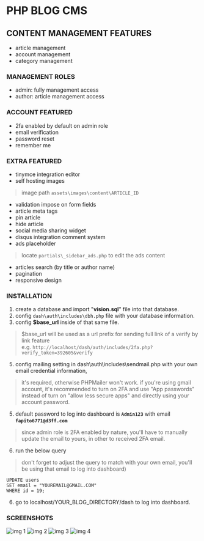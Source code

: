 # PHP BLOG CMS
## CONTENT MANAGEMENT FEATURES

- article management
- account management
- category management

### MANAGEMENT ROLES

- admin: fully management access
- author: article management access

### ACCOUNT FEATURED

- 2fa enabled by default on admin role
- email verification
- password reset
- remember me

### EXTRA FEATURED

- tinymce integration editor
- self hosting images
> image path `assets\images\content\ARTICLE_ID`
- validation impose on form fields
- article meta tags
- pin article
- hide article
- social media sharing widget
- disqus integration comment system
- ads placeholder
> locate `partials\_sidebar_ads.php` to edit the ads content
- articles search (by title or author name)
- pagination
- responsive design

### INSTALLATION

1. create a database and import "**vision.sql**" file into that database. 
2. config `dash\auth\includes\dbh.php` file with your database information.
3. config **$base_url** inside of that same file. 
> $base_url will be used as a url prefix for sending full link of a verify by link feature<br>
> e.g. `http://localhost/dash/auth/includes/2fa.php?verify_token=392605&verify`
5. config mailing setting in dash\auth\includes\sendmail.php with your own email credential information, 
> it's required, otherwise PHPMailer won't work. if you're using gmail account, it's recommended to turn on 2FA and use "App passwords" instead of turn on "allow less secure apps" and directly using your account password.
5. default password to log into dashboard is **`Admin123`** with email **`fapito6771@d3ff.com`** 
> since admin role is 2FA enabled by nature, you'll have to manually update the email to yours, in other to received 2FA email. 
6. run the below query 
> don't forget to adjust the query to match with your own email, you'll be using that email to log into dashboard)
```
UPDATE users
SET email = "YOUREMAIL@GMAIL.COM"
WHERE id = 19;
```
6. go to localhost/YOUR_BLOG_DIRECTORY/dash to log into dashboard.

### SCREENSHOTS

![img 1](https://github.com/lynchzival/php-blog-cms/blob/main/screenshot/1.png?raw=true)
![img 2](https://github.com/lynchzival/php-blog-cms/blob/main/screenshot/2.png?raw=true)
![img 3](https://github.com/lynchzival/php-blog-cms/blob/main/screenshot/3.png?raw=true)
![img 4](https://github.com/lynchzival/php-blog-cms/blob/main/screenshot/4.png?raw=true)
